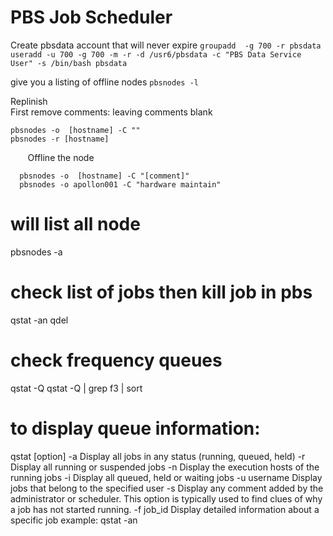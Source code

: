 # PBS Job Scheduler

Create pbsdata account  that will never expire 
```groupadd  -g 700 -r pbsdata useradd -u 700 -g 700 -m -r -d /usr6/pbsdata -c "PBS Data Service User" -s /bin/bash pbsdata```

give you a listing of offline nodes
```pbsnodes -l```

Replinish	
First remove comments: leaving comments blank
```
pbsnodes -o  [hostname] -C "" 
pbsnodes -r [hostname]   
```
  	 	 
Offline the node
```
  pbsnodes -o  [hostname] -C "[comment]"
  pbsnodes -o apollon001 -C "hardware maintain"
```

# will list all node
  pbsnodes -a
  
# check list of jobs then kill job in pbs
  qstat -an
  qdel  <job id> 
  
# check frequency queues  
  qstat -Q
  qstat -Q | grep f3 | sort

# to display queue information:
  qstat [option]
    -a            Display all jobs in any status (running, queued, held)
    -r            Display all running or suspended jobs
    -n            Display the execution hosts of the running jobs
    -i            Display all queued, held or waiting jobs
    -u username   Display jobs that belong to the specified user
    -s            Display any comment added by the administrator or scheduler. This option is typically used to find clues of why a job has not started running.
    -f job_id     Display detailed information about a specific job
       example: qstat -an
